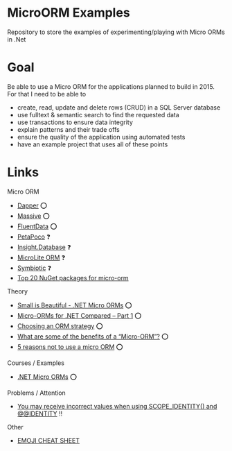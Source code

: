 MicroORM Examples
=================

Repository to store the examples of experimenting/playing with Micro ORMs in .Net

Goal
===
Be able to use a Micro ORM for the applications planned to build in 2015. For that I need to be able to 
* create, read, update and delete rows (CRUD) in a SQL Server database
* use fulltext & semantic search to find the requested data
* use transactions to ensure data integrity
* explain patterns and their trade offs
* ensure the quality of the application using automated tests
* have an example project that uses all of these points


Links
===
Micro ORM
* [Dapper](https://github.com/StackExchange/dapper-dot-net) :o:
* [Massive](https://github.com/robconery/massive) :o:
* [FluentData](http://fluentdata.codeplex.com/) :o:
* [PetaPoco](http://www.toptensoftware.com/petapoco/) :question:
* [Insight.Database](https://github.com/jonwagner/Insight.Database) :question:
* [MicroLite ORM](http://microliteorm.wordpress.com/) :question:
* [Symbiotic](http://www.nuget.org/packages/Symbiotic_x64/) :question:
* [Top 20 NuGet packages for micro-orm](http://nugetmusthaves.com/Tag/micro-orm)

Theory
* [Small is Beautiful - .NET Micro ORMs](http://www.diplo.co.uk/blog/2011/8/15/small-is-beautiful-net-micro-orms.aspx) :o:
* [Micro-ORMs for .NET Compared – Part 1](http://andrewtwest.com/2012/08/19/micro-orms-for-net-compared-part-1/) :o:
* [Choosing an ORM strategy](http://lostechies.com/jimmybogard/2012/07/20/choosing-an-orm-strategy/) :o:
* [What are some of the benefits of a “Micro-ORM”?](http://programmers.stackexchange.com/questions/120457/what-are-some-of-the-benefits-of-a-micro-orm) :o:
* [5 reasons not to use a micro ORM](http://www.mindscapehq.com/blog/index.php/2011/12/05/5-reasons-not-to-use-a-micro-orm/) :o:

Courses / Examples
* [.NET Micro ORMs](http://www.pluralsight.com/courses/dotnet-micro-orms-introduction) :o:

Problems / Attention
* [You may receive incorrect values when using SCOPE_IDENTITY() and @@IDENTITY](http://support.microsoft.com/kb/2019779) :bangbang:

Other
* [EMOJI CHEAT SHEET](http://www.emoji-cheat-sheet.com/)

